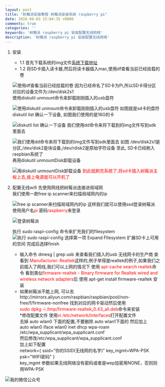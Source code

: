 ```yaml
---
layout: post
title: "树莓派安装教程 树莓派安装系统 raspberry pi"
date: 2016-04-03 15:04:35 +0800
comments: true
categories: ''
keywords: '树莓派 raspberry pi 安装配置无线网络'
description: '树莓派 raspberry pi 安装配置无线网络'
---
```


1. 安装
	* 1.1 首先下载系统的img文件[系统下载地址](https://www.raspberrypi.org/downloads/raspbian/ "系统下载地址")
	* 1.2 将SD卡插入读卡器,然后将读卡器插入mac,使用df查看当前已经挂载的卷  

	![使用df查看当前已经挂载的卷](http://7xs6cr.com1.z0.glb.clouddn.com/%E5%B1%8F%E5%B9%95%E5%BF%AB%E7%85%A7%202016-04-03%20%E4%B8%8B%E5%8D%883.17.02.png) 
	因为已经命名了SD卡为Pi,所以SD卡得分区对应的设备文件为:/dev/disk2s1  
	使用diskutil unmount命令来卸载刚刚插入的usb盘符  

	![使用diskutil unmount命令来卸载刚刚插入的usb盘符](http://7xs6cr.com1.z0.glb.clouddn.com/%E5%B1%8F%E5%B9%95%E5%BF%AB%E7%85%A7_2016-04-03_%E4%B8%8B%E5%8D%885_00_43.png)
	如图就是sd卡的盘符  
	diskutil list 确认一下设备, 如图我们使用的是16G的卡  

	![diskutil list 确认一下设备](http://7xs6cr.com1.z0.glb.clouddn.com/1064B971-F54A-4D82-8569-B6AB3138EEBD.png)
	我们使用dd命令来将下载到的img文件写到sdk里面去  

	![我们使用dd命令来将下载到的img文件写到sdk里面去](http://7xs6cr.com1.z0.glb.clouddn.com/24_Mac%E4%B8%8B%E7%BB%99SD%E5%8D%A1%E5%AE%89%E8%A3%85%E6%A0%91%E8%8E%93%E6%B4%BERaspbian%E7%B3%BB%E7%BB%9F_%C2%B7_Issue__25_%C2%B7_ccforward_cc.png) 
	如图 /dev/disk2s1是分区,/dev/disk2是块设备,/dev/rdisk2是原始字符设备
	至此, SD卡已经刷入raspbian系统了  
	再用diskutil unmountDisk卸载设备  

	![用diskutil unmountDisk卸载设备](http://7xs6cr.com1.z0.glb.clouddn.com/disk.png)
	<font color='red'>到此就刷完系统了,将sd卡插入树莓派主板上去,接上电源就可以开机了</font>
2. 配置无线wifi
	先使用网线把树莓派连接进局域网  
	我们使用一款free ip scanner来扫描局域网内的ip  

	![free ip scanner来扫描局域网内的ip](http://7xs6cr.com1.z0.glb.clouddn.com/IP_Scanner__4_devices_.png)
	这样我们就可以使用ssd登录树莓派  
	使用用户名<font color="red">pi</font> 密码<font color="red">raspberry</font>来登录  

	![登录树莓派](http://7xs6cr.com1.z0.glb.clouddn.com/1__pi_raspberrypi_____bash_.png)  

	执行 sudo raspi-config 命令来扩充我们的filesystem  
	![执行 sudo raspi-config](http://7xs6cr.com1.z0.glb.clouddn.com/24_Mac%E4%B8%8B%E7%BB%99SD%E5%8D%A1%E5%AE%89%E8%A3%85%E6%A0%91%E8%8E%93%E6%B4%BERaspbian%E7%B3%BB%E7%BB%9F_%C2%B7_Issue__25_%C2%B7_c.png) 
	选择第一项 Expand FIlesystem 扩展SD卡上可用的空间
	完成后选择finish
	* 输入命令 dmesg | grep usb 来查看我们插入的usb 无线网卡的生产商
	查看到<font color="red"> Manufacturer: Realtek</font>这样的,例子举得是realtek的例子,如果我们之前插入了网线,我们可以上网的情况下 使用
	<font color='red'>apt-cache search realtek</font>命令
	看到类似<font color="red">firmware-realtek - Binary firmware for Realtek wired and wireless network adapters</font>后 使用 apt-get install  firmware-realtek 安装
	* 如果树莓派不能上网, 可以去http://mirrors.aliyun.com/raspbian/raspbian/pool/non-free/f/firmware-nonfree 找到对应的网卡驱动然后使用  
	<font color="red">sudo dpkg -i /tmp/firmware-realtek_0.43_all.deb</font>命令来安装  
	*修改配置文件
	使用<font color="red">vi /etc/network/interfaces</font>打开配置文件  
	去掉 auto wlan0 下面的配置,不要删除 auto wlan1下面的
	然后加上  
	auto wlan0
	iface wlan0 inet dhcp
	wpa-roam /etc/wpa_supplicant/wpa_supplicant.conf  
	然后修改/etc/wpa_supplicant/wpa_supplicant.conf  
	加上如下配置  
	network={
		ssid="你的SSID(无线网的名字)"
		key_mgmt=WPA-PSK
		psk="WIFI密码"
	}  
	key_mgmt 参数如果无线网络没有密码或者是wep加密用NONE，否则则用WPA-PSK

![我的微信公众号](http://7xs6cr.com1.z0.glb.clouddn.com/qrcode_for_gh_6f7e12337ad2_258.jpg)

